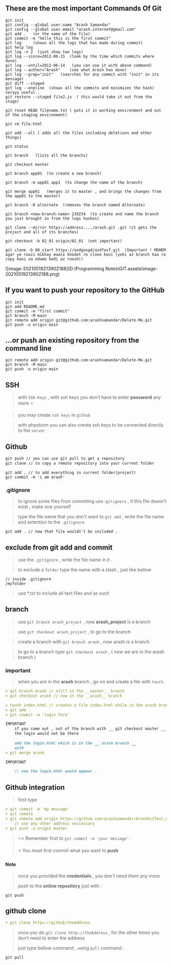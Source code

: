 ## These are the most important Commands Of Git

```
git init
git config --global user.name "Arash Samandar"
git config --global user.email "arash.internet@gmail.com"
git add .   (or the name of the file)
git commit -m "hello this is the first commit"
git log     (shows all the logs that has made during commit)
git help log
git log -n 2  (just show two logs)
git log --since=2012-06-15  (look by the time which commits where done)
git log --until=2012-06-14   (you can use it with above command)
git log --author="Arash"    (see what Arash has done)
git log --grep="init"   (searches for any commit with "init" in its message)
git diff --staged
git log --oneline  (shows all the commits and minimizes the hash) veryyy useful .
git restore --staged file2.js  ( this would take it out from the stage)

git reset HEAD filename.txt ( puts it in working environment and out of the staging environment)

git rm file.html

git add --all ( adds all the files including deletions and other things)

git status

git branch   (lists all the branchs)

git checkout master

git branch app01  (to create a new branch)

git branch -m app01 app1  (to change the name of the branch)

git merge app01   (merges it to master , and brings the changes from the app01 to the master)

git branch -D alternate  (removes the branch named Alternate)

git branch <new-branch-name> 23d234  (to create and name the branch you just brought in from the logs hashes)

git clone --mirror https://address..../arash.git .git (it gets the project and all of its branches)

git checkout -b 02_01 origin/02_01  (not important)

git clone -b 00_start https://asdgasgd/asdfasf.git  (Important ! MOHEM agar ye roozi mikhay maale khodet ro clone koni (yeki az branch haa ro copy koni va edame bedi az roosh))

```

![image-20210519213902188](D:\Programming Notes\GIT.assets\image-20210519213902188.png)

## If you want to push your repository to the GitHub

```
git init
git add README.md
git commit -m "first commit"
git branch -M main
git remote add origin git@github.com:arashsamandar/Delete-Me.git
git push -u origin main
```

## …or push an existing repository from the command line

```
git remote add origin git@github.com:arashsamandar/Delete-Me.git
git branch -M main
git push -u origin main
```

## SSH

> with `SSH Keys` , with ssh keys you don't have to enter __password__ any more :star:

> you may create `ssh keys` in `github`

> with phpstorm you can also create ssh keys to be connected directly to the `server`

## Github

```markdown
git push // you can use git pull to get a repository
git clone // to copy a remote repository into your current folder
```

```
git add . // to add everything in current folder(project)
git commit -m 'i am arash'
```

### .gitignore

> to ignore some files from commiting use :`gitignore` , if this file doesn't exist , make one yourself

> type the file name that you don't want to `git add` , write the file name and extention to the `.gitignore`

```
git add . // now that file wouldn't be included .
```

## exclude from git add and commit

> use the `.gitignore` , write the file name in it .

> to exclude a `folder` type the name with a slash , just like bellow

```
// inside .gitignore
/myfolder
```

> use *.txt to include all text files and as such

## branch

> use `git branch arash_project` , now __arash_project__ is a branch

> use `git checkout arash_project` , to go to the branch

> create a branch with `git branch arash` , now arash is a branch

> to go to a branch type `git checkout arash` , ( now we are in the arash branch )

### important

> when you are in the __arash__ branch , go on and create a file with `touch`.

```markdown
> git branch arash // still in the __master__ branch
> git checkout arash // now in the __arash__ branch

> touch index.html // creates a file index.html while in the arash branch
> git add .
> git commit -m 'login form'

IMPORTANT
	if you come out , out of the branch with __ git checkout master __
	the login would not be there
	
	add the login.html which is in the __ arash branch __ 
	with
> git merge arash

IMPORTANT

	// now the login.html would appear .

```

## Github integration

> first type

```markdown
> git commit -m 'my message'
> git remote
> git remote add origin https://github.com/arashsamandar/ArashGitTest.git
	// use any other address neccessary
> git push -u origin master
```

> :star:> Remember first to `git commit -m 'your message'` .
>
> :star:  You must first commit what you want to __push__

#### Note

> once you provided the __credentials__ , you don't need them any more
>
> push to the __online repository__ just with :

```
git push
```

## github clone

```markdown
> git clone https://github/theAddress
```

> once you do `git clone http://theAddress` , for the other times you don't need to enter the address
>
> just type bellow command , using `pull` command .

```markdown
git pull
```

